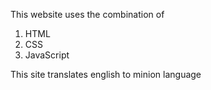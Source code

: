 This website uses the combination of 
1. HTML
1. CSS
3. JavaScript

This site translates english to minion language 

